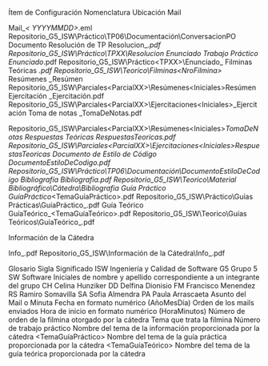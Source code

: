 Ítem de Configuración 
Nomenclatura
Ubicación
Mail


Mail_<Asunto>_< YYYYMMDD>_<OrdenMail>.eml
Repositorio_G5_ISW\Práctico\TP06\Documentación\ConversacionPO
Documento Resolución de TP 
Resolucion_<TPXX>_<Iniciales>.pdf 
Repositorio_G5_ISW\Práctico\TPXX\Resolucion_<TPXX>_<Iniciales>
Enunciado Trabajo Práctico
Enunciado_<TPXX>.pdf
Repositorio_G5_ISW\Práctico\<TPXX>\Enunciado_<TPXX>
Filminas Teóricas 
<NroFilmina>_<TemaFilmina>.pdf
Repositorio_G5_ISW\Teorico\Filminas\<NroFilmina>_<TemaFilmina>
Resúmenes
<Iniciales>_Resúmen
Repositorio_G5_ISW\Parciales\<ParcialXX>\Resúmenes\<Iniciales>Resúmen
Ejercitación
<Iniciales>_Ejercitación.pdf
Repositorio_G5_ISW\Parciales\<ParcialXX>\Ejercitaciones\<Iniciales>_Ejercitación
Toma de notas
<Iniciales>_TomaDeNotas.pdf


Repositorio_G5_ISW\Parciales\<ParcialXX>\Resúmenes\<Iniciales>_TomaDeNotas
Respuestas Teóricas
<Iniciales>_RespuestasTeoricas.pdf
Repositorio_G5_ISW\Parciales\<ParcialXX>\Ejercitaciones\<Iniciales>_RespuestasTeoricas
Documento de Estilo de Código
DocumentoEstiloDeCodigo.pdf
Repositorio_G5_ISW\Práctico\TP06\Documentación\DocumentoEstiloDeCodigo
Bibliografía
Bibliografia_<NombreBibliografia>.pdf
Repositorio_G5_ISW\Teorico\Material Bibliográfico\Cátedra\Bibliografia_<NombreBibliografia>
Guía Práctico
GuíaPráctico_<TemaGuíaPráctico>.pdf
Repositorio_G5_ISW\Práctico\Guías Prácticas\GuíaPráctico_<Tema>.pdf
Guía Teórico
GuíaTeórico_<TemaGuíaTeórico>.pdf
Repositorio_G5_ISW\Teorico\Guías Teóricos\GuíaTeórico_<Tema>.pdf

Información de la Cátedra 

Info_<TemaInfo>.pdf
Repositorio_G5_ISW\Información de la Cátedra\Info_<TemaInfo>.pdf

Glosario
Sigla
Significado
ISW
Ingeniería y Calidad de Software
G5
Grupo 5
SW
Software
<Iniciales>
Iniciales de nombre y apellido correspondiente a un integrante del grupo
CH
Celina Hunziker
DD
Delfina Dionisio
FM
Francisco Menendez 
RS
Ramiro Somavilla
SA
Sofia Almendra 
PA
Paula Arrascaeta
<Asunto>
Asunto del Mail o Minuta
<YYYYMMDD>
Fecha en formato numérico (AñoMesDía)
<OrdenMail>
Orden de los mails enviados
<HHMM>
Hora de inicio en formato numérico (HoraMinutos)
<NroFilmina>
Número de orden de la filmina otorgado por la cátedra
<TemaFilmina>
Tema que trata la filmina
<TPXX>
Número de trabajo práctico
<TemaInfo>
Nombre del tema de la información proporcionada por la cátedra
<TemaGuíaPráctico>
Nombre del tema de la guía práctica proporcionada por la cátedra
<TemaGuíaTeórico>
Nombre del tema de la guía teórica proporcionada por la cátedra

